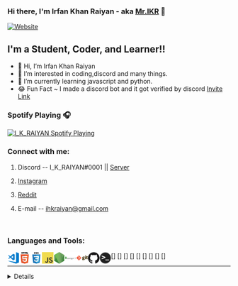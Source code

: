 ### Hi there, I'm Irfan Khan Raiyan - aka [Mr.IKR](https://ikraiyan.github.io) 👋

[![Website](https://img.shields.io/website?label=ikraiyan.github.io&style=for-the-badge&url=https%3A%2F%2Fikraiyan.github.io)](https://ikraiyan.github.io)

## I'm a Student, Coder, and Learner!!

- 👋 Hi, I’m Irfan Khan Raiyan
- 👀 I’m interested in coding,discord and many things.
- 🌱 I’m currently learning javascript and python.
- 😂 Fun Fact ~ I made a discord bot and it got verified by discord [Invite Link](https://discord.com/oauth2/authorize?client_id=816596547801972777&scope=bot&permissions=1342434430)

### Spotify Playing 🎧

[<img src="https://now-playing-.vercel.app/api/spotify-playing" alt="I_K_RAIYAN Spotify Playing" width="350" />](https://open.spotify.com/track/4PKWV4BnyasmxaCY1RiJrs?si=1ae1640959324b03)

### Connect with me:

1. Discord -- I_K_RAIYAN#0001 || [Server](https://discord.gg/6unEtRYcZP)

2. [Instagram](https://www.instagram.com/i_k_raiyan/)

3. [Reddit](https://www.reddit.com/user/mr_ikr)

4. E-mail -- ihkraiyan@gmail.com


<br />

### Languages and Tools:

[<img align="left" alt="Visual Studio Code" width="26px" src="https://raw.githubusercontent.com/github/explore/80688e429a7d4ef2fca1e82350fe8e3517d3494d/topics/visual-studio-code/visual-studio-code.png" />]
[<img align="left" alt="HTML5" width="26px" src="https://raw.githubusercontent.com/github/explore/80688e429a7d4ef2fca1e82350fe8e3517d3494d/topics/html/html.png" />]
[<img align="left" alt="CSS3" width="26px" src="https://raw.githubusercontent.com/github/explore/80688e429a7d4ef2fca1e82350fe8e3517d3494d/topics/css/css.png" />]
[<img align="left" alt="JavaScript" width="26px" src="https://raw.githubusercontent.com/github/explore/80688e429a7d4ef2fca1e82350fe8e3517d3494d/topics/javascript/javascript.png" />]
[<img align="left" alt="Node.js" width="26px" src="https://raw.githubusercontent.com/github/explore/80688e429a7d4ef2fca1e82350fe8e3517d3494d/topics/nodejs/nodejs.png" />]
[<img align="left" alt="MongoDB" width="26px" src="https://raw.githubusercontent.com/github/explore/80688e429a7d4ef2fca1e82350fe8e3517d3494d/topics/mongodb/mongodb.png" />]
[<img align="left" alt="Git" width="26px" src="https://raw.githubusercontent.com/github/explore/80688e429a7d4ef2fca1e82350fe8e3517d3494d/topics/git/git.png" />]
[<img align="left" alt="GitHub" width="26px" src="https://raw.githubusercontent.com/github/explore/78df643247d429f6cc873026c0622819ad797942/topics/github/github.png" />]
[<img align="left" alt="Terminal" width="26px" src="https://raw.githubusercontent.com/github/explore/80688e429a7d4ef2fca1e82350fe8e3517d3494d/topics/terminal/terminal.png" />]



---


<details>
### Stats
<img align="left" alt="Stats" src="https://github-readme-stats.vercel.app/api?username=IKRAIYAN&&show_icons=true&title_color=ffffff&icon_color=bb2acf&text_color=daf7dc&bg_color=263238">

</details>

[website]: https://ikraiyan.github.io
[instagram]: https://instagram.com/i_k_raiyan
